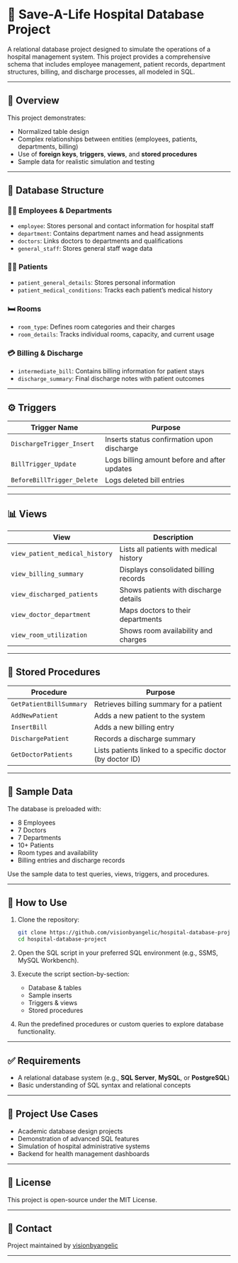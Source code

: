 # 🏥 Save-A-Life Hospital Database Project

A relational database project designed to simulate the operations of a hospital management system. This project provides a comprehensive schema that includes employee management, patient records, department structures, billing, and discharge processes, all modeled in SQL.

---

## 📘 Overview

This project demonstrates:

- Normalized table design
- Complex relationships between entities (employees, patients, departments, billing)
- Use of **foreign keys**, **triggers**, **views**, and **stored procedures**
- Sample data for realistic simulation and testing

---

## 🧱 Database Structure

### 🧑‍⚕️ Employees & Departments

- `employee`: Stores personal and contact information for hospital staff
- `department`: Contains department names and head assignments
- `doctors`: Links doctors to departments and qualifications
- `general_staff`: Stores general staff wage data

### 👩‍💼 Patients

- `patient_general_details`: Stores personal information
- `patient_medical_conditions`: Tracks each patient’s medical history

### 🛏️ Rooms

- `room_type`: Defines room categories and their charges
- `room_details`: Tracks individual rooms, capacity, and current usage

### 💳 Billing & Discharge

- `intermediate_bill`: Contains billing information for patient stays
- `discharge_summary`: Final discharge notes with patient outcomes

---

## ⚙️ Triggers

| Trigger Name | Purpose |
|--------------|---------|
| `DischargeTrigger_Insert` | Inserts status confirmation upon discharge |
| `BillTrigger_Update` | Logs billing amount before and after updates |
| `BeforeBillTrigger_Delete` | Logs deleted bill entries |

---

## 📊 Views

| View | Description |
|------|-------------|
| `view_patient_medical_history` | Lists all patients with medical history |
| `view_billing_summary` | Displays consolidated billing records |
| `view_discharged_patients` | Shows patients with discharge details |
| `view_doctor_department` | Maps doctors to their departments |
| `view_room_utilization` | Shows room availability and charges |

---

## 🧠 Stored Procedures

| Procedure | Purpose |
|----------|---------|
| `GetPatientBillSummary` | Retrieves billing summary for a patient |
| `AddNewPatient` | Adds a new patient to the system |
| `InsertBill` | Adds a new billing entry |
| `DischargePatient` | Records a discharge summary |
| `GetDoctorPatients` | Lists patients linked to a specific doctor (by doctor ID) |

---

## 🧪 Sample Data

The database is preloaded with:

- 8 Employees
- 7 Doctors
- 7 Departments
- 10+ Patients
- Room types and availability
- Billing entries and discharge records

Use the sample data to test queries, views, triggers, and procedures.

---

## 🚀 How to Use

1. Clone the repository:
    ```bash
    git clone https://github.com/visionbyangelic/hospital-database-project.git
    cd hospital-database-project
    ```

2. Open the SQL script in your preferred SQL environment (e.g., SSMS, MySQL Workbench).

3. Execute the script section-by-section:
    - Database & tables
    - Sample inserts
    - Triggers & views
    - Stored procedures

4. Run the predefined procedures or custom queries to explore database functionality.

---

## ✅ Requirements

- A relational database system (e.g., **SQL Server**, **MySQL**, or **PostgreSQL**)  
- Basic understanding of SQL syntax and relational concepts

---

## 📌 Project Use Cases

- Academic database design projects
- Demonstration of advanced SQL features
- Simulation of hospital administrative systems
- Backend for health management dashboards

---

## 📝 License

This project is open-source under the MIT License.

---

## 🔗 Contact

Project maintained by [visionbyangelic](https://github.com/visionbyangelic)

---

